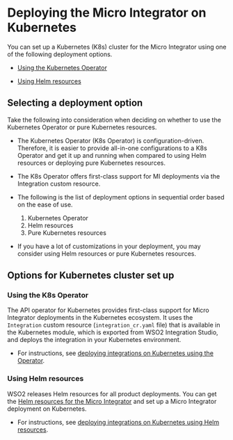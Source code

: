 # Deploying the Micro Integrator on Kubernetes

You can set up a Kubernetes (K8s) cluster for the Micro Integrator using one of the following deployment options.

- [Using the Kubernetes Operator](#using-the-kubernetes-operator)

- [Using Helm resources](#using-helm-resources)

## Selecting a deployment option

Take the following into consideration when deciding on whether to use the Kubernetes Operator or pure Kubernetes resources.

- The Kubernetes Operator (K8s Operator) is configuration-driven. Therefore, it is easier to provide all-in-one configurations to a K8s Operator and get it up and running when compared to using Helm resources or deploying pure Kubernetes resources.

- The K8s Operator offers first-class support for MI deployments via the Integration custom resource.

- The following is the list of deployment options in sequential order based on the ease of use.
     1. Kubernetes Operator
     2. Helm resources
     3. Pure Kubernetes resources

- If you have a lot of customizations in your deployment, you may consider using Helm resources or pure Kubernetes resources.

## Options for Kubernetes cluster set up 

### Using the K8s Operator

The API operator for Kubernetes provides first-class support for Micro Integrator deployments in the Kubernetes ecosystem. It uses the `Integration` custom resource (`integration_cr.yaml` file) that is available in the Kubernetes module, which is exported from WSO2 Integration Studio, and deploys the integration in your Kubernetes environment.

-   For instructions, see [deploying integrations on Kubernetes using the Operator]({{base_path}}/install-and-setup/setup/kubernetes-operators/k8s-api-operator/manage-integrations/integration-deployments).

### Using Helm resources

WSO2 releases Helm resources for all product deployments. You can get the [Helm resources for the Micro Integrator](https://github.com/wso2/helm-mi.git) and set up a Micro Integrator deployment on Kubernetes.

-   For instructions, see [deploying integrations on Kubernetes using Helm resources]({{base_path}}/install-and-setup/setup/deployment/deploying-micro-integrator-with-helm).
